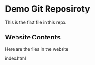 # Demo Git Reposiroty

This is the first file in this repo.

## Website Contents

Here are the files in the website

index.html